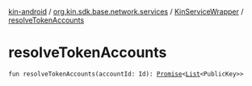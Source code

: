 [kin-android](../../index.md) / [org.kin.sdk.base.network.services](../index.md) / [KinServiceWrapper](index.md) / [resolveTokenAccounts](./resolve-token-accounts.md)

# resolveTokenAccounts

`fun resolveTokenAccounts(accountId: Id): `[`Promise`](../../org.kin.sdk.base.tools/-promise/index.md)`<`[`List`](https://kotlinlang.org/api/latest/jvm/stdlib/kotlin.collections/-list/index.html)`<PublicKey>>`